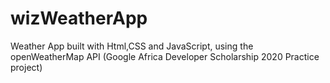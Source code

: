 # wizWeatherApp
Weather App built with Html,CSS and JavaScript, using the openWeatherMap API (Google Africa Developer Scholarship 2020 Practice project)
